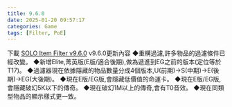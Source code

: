 ```yaml
---
title: 9.6.0
date: 2025-01-20 09:57:17
categories: Game
tags: [Filter, PoE]
---
```

下載 [SOLO Item Filter v9.6.0](https://u.pcloud.link/publink/show?code=XZ0rpB5ZPfSJNNAiP9Xrcn1mXuLeR4W28ODk)
v9.6.0更新內容
◆重構過濾,許多物品的過濾條件已經改變。
◆新增Elite,菁英版(E版/適合後期),做為遞進到EG之前的版本(定位等於T17)。
◆過濾器現在依據隱藏的物品數量分成4個版本,U(前期)→S(中期)→E(後期)→EG(大後期)。
◆現在E版/EG版,會隱藏低價值的命運卡。
◆現在E版/EG版,會隱藏破幻5K以下的傳奇。
◆現在破幻1M以上的傳奇,會有T0音效。
◆現在同類型物品的顯示樣式更一致。